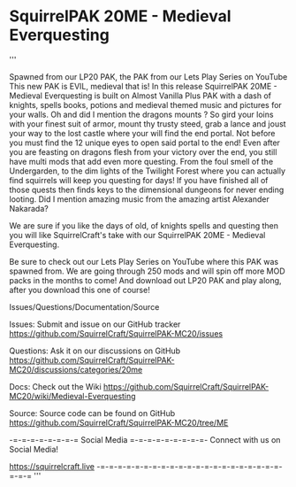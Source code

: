 # SquirrelPAK 20ME - Medieval Everquesting 

'''

Spawned from our LP20 PAK, the PAK from our Lets Play Series on YouTube  This new PAK is EVIL, medieval that is!  In this release  SquirrelPAK 20ME - Medieval Everquesting is built on Almost Vanilla Plus PAK with a dash of knights, spells books, potions and medieval themed music and pictures for your walls.  Oh and did I mention the dragons mounts ? So gird your loins with your finest suit of armor, mount thy trusty steed, grab a lance and joust your way to the lost castle where your will find the end portal. Not before you must find the 12 unique eyes to open said portal to the end!  Even after you are feasting on dragons flesh from your victory over the end, you still have multi mods that add even more questing. From the foul smell of the Undergarden, to the dim lights of the Twilight Forest where you can actually find squirrels will keep you questing for days! If you have finished all of those quests then finds keys to the dimensional dungeons for never ending looting. Did I mention amazing music from the amazing artist Alexander Nakarada? 

 

We are sure if you like the days of old, of knights spells and questing then you will like SquirrelCraft's take with our SquirrelPAK 20ME - Medieval Everquesting.

 

Be sure to check out our Lets Play Series on YouTube  where this PAK was spawned from. We are going through 250 mods and will spin off more MOD packs in the months to come! And download out LP20 PAK and play along, after you download this one of course! 

  

Issues/Questions/Documentation/Source

 

Issues: Submit and issue on our GitHub tracker
https://github.com/SquirrelCraft/SquirrelPAK-MC20/issues

 

Questions: Ask it on our discussions on GitHub
https://github.com/SquirrelCraft/SquirrelPAK-MC20/discussions/categories/20me

 
Docs: Check out the Wiki
https://github.com/SquirrelCraft/SquirrelPAK-MC20/wiki/Medieval-Everquesting

 
Source: Source code can be found on GitHub
https://github.com/SquirrelCraft/SquirrelPAK-MC20/tree/ME
 
 
 
-=-=-=-=-=-=-=-= Social Media =-=-=-=-=-=-=-=-=-
Connect with us on Social Media!

https://squirrelcraft.live
-=-=-=-=-=-=-=-=-=-=-=-=-=-=-=-=-=-=-=-=-=-=-=-=
'''